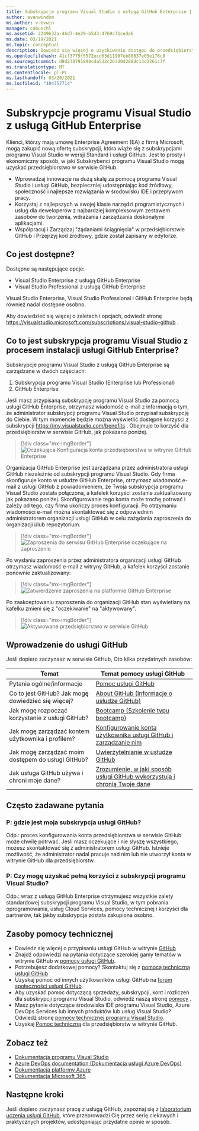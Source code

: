 ```yaml
---
title: Subskrypcje programu Visual Studio z usługą GitHub Enterprise | Microsoft Docs
author: evanwindom
ms.author: v-evwin
manager: cabuschl
ms.assetid: 2249b32a-46d7-4e29-b543-4769c71ceda6
ms.date: 03/19/2021
ms.topic: conceptual
description: Dowiedz się więcej o uzyskiwaniu dostępu do przedsiębiorstwa GitHub w ramach subskrypcji programu Visual Studio
ms.openlocfilehash: 41cf3779f5572ecd63d11907eb80837e05e176c8
ms.sourcegitcommit: d8d230791890cda532c263d04288dc13d2261c7f
ms.translationtype: MT
ms.contentlocale: pl-PL
ms.lasthandoff: 03/20/2021
ms.locfileid: "104757714"
---
```

# <a name="visual-studio-subscriptions-with-github-enterprise"></a>Subskrypcje programu Visual Studio z usługą GitHub Enterprise 

Klienci, którzy mają umowę Enterprise Agreement (EA) z firmą Microsoft, mogą zakupić nową ofertę subskrypcji, która wiąże się z subskrypcjami programu Visual Studio w wersji Standard i usługi GitHub. Jest to prosty i ekonomiczny sposób, w jaki Subskrybenci programu Visual Studio mogą uzyskać przedsiębiorstwo w serwisie GitHub. 

- Wprowadzaj innowacje na dużą skalę za pomocą programu Visual Studio i usługi GitHub, bezpieczniej udostępniając kod źródłowy, społeczność i najlepsze rozwiązania w środowisku IDE i przepływom pracy.
- Korzystaj z najlepszych w swojej klasie narzędzi programistycznych i usług dla deweloperów z najbardziej kompleksowym zestawem zasobów do tworzenia, wdrażania i zarządzania doskonałymi aplikacjami. 
- Współpracuj i Zarządzaj "żądaniami ściągnięcia" w przedsiębiorstwie GitHub i Przejrzyj kod źródłowy, gdzie został zapisany w edytorze. 

## <a name="whats-available"></a>Co jest dostępne? 

Dostępne są następujące opcje:

- Visual Studio Enterprise z usługą GitHub Enterprise
- Visual Studio Professional z usługą GitHub Enterprise

Visual Studio Enterprise, Visual Studio Professional i GitHub Enterprise będą również nadal dostępne osobno. 

Aby dowiedzieć się więcej o zaletach i opcjach, odwiedź stronę <https://visualstudio.microsoft.com/subscriptions/visual-studio-github> . 

## <a name="what-is-the-visual-studio-subscription-with-github-enterprise-setup-process"></a>Co to jest subskrypcja programu Visual Studio z procesem instalacji usługi GitHub Enterprise?

Subskrypcje programu Visual Studio z usługą GitHub Enterprise są zarządzane w dwóch częściach:
1. Subskrypcja programu Visual Studio (Enterprise lub Professional)
2. GitHub Enterprise 

Jeśli masz przypisaną subskrypcję programu Visual Studio za pomocą usługi GitHub Enterprise, otrzymasz wiadomość e-mail z informacją o tym, że administrator subskrypcji programu Visual Studio przypisał subskrypcję do Ciebie.  W tym momencie będzie można wyświetlić dostępne korzyści z subskrypcji <https://my.visualstudio.com/benefits> .  Obejmuje to korzyść dla przedsiębiorstw w serwisie GitHub, jak pokazano poniżej.

   > [!div class="mx-imgBorder"]
   > ![Oczekująca Konfiguracja konta przedsiębiorstwa w witrynie GitHub Enterprise](_img/access-github/pending-account-setup.png "Organizacja musi najpierw skonfigurować konto przedsiębiorstwa.")  

Organizacja GitHub Enterprise jest zarządzana przez administratora usługi GitHub niezależnie od subskrypcji programu Visual Studio.  Gdy firma skonfiguruje konto w usłudze GitHub Enterprise, otrzymasz wiadomość e-mail z usługi GitHub z powiadomieniem, że Twoja subskrypcja programu Visual Studio została połączona, a kafelek korzyści zostanie zaktualizowany jak pokazano poniżej.  Skonfigurowanie tego konta może trochę potrwać i zależy od tego, czy firma ukończy proces konfiguracji. Po otrzymaniu wiadomości e-mail można skontaktować się z odpowiednim administratorem organizacji usługi GitHub w celu zażądania zaproszenia do organizacji i/lub repozytorium.  

   > [!div class="mx-imgBorder"]
   > ![Zaproszenia do serwisu GitHub Enterprise oczekujące na zaproszenie](_img/access-github/pending-invite.png "Skontaktuj się z administratorem usługi GitHub, aby zażądać zaproszenia do organizacji usługi GitHub.")  

Po wysłaniu zaproszenia przez administratora organizacji usługi GitHub otrzymasz wiadomość e-mail z witryny GitHub, a kafelek korzyści zostanie ponownie zaktualizowany:

   > [!div class="mx-imgBorder"]
   > ![Zatwierdzenie zaproszenia na platformie GitHub Enterprise](_img/access-github/pending-acceptance.png "Zaakceptuj zaproszenie otrzymane w wiadomości e-mail z usługi GitHub")  

Po zaakceptowaniu zaproszenia do organizacji GitHub stan wyświetlany na kafelku zmieni się z "oczekiwanie" na "aktywowany".

   > [!div class="mx-imgBorder"]
   > ![Aktywowane przedsiębiorstwo w serwisie GitHub](_img/access-github/activated.png "Po zatwierdzeniu zaproszenia kafelek będzie wskazywał, że Twoja subskrypcja została aktywowana.")  

## <a name="get-started-with-github"></a>Wprowadzenie do usługi GitHub

Jeśli dopiero zaczynasz w serwisie GitHub, Oto kilka przydatnych zasobów:

| Temat                                  | Temat pomocy usługi GitHub                                     |
|------------------------------------------|-------------------------------------------------------|
| Pytania ogólne/informacje          | [Pomoc usługi GitHub](https://help.github.com)             |
| Co to jest GitHub?  Jak mogę dowiedzieć się więcej?  | [About GitHub (Informacje o usłudze GitHub)](https://help.github.com/categories/about-github)                                       |
| Jak mogę rozpocząć korzystanie z usługi GitHub?     | [Bootcamp (Szkolenie typu bootcamp)](https://help.github.com/categories/bootcamp)                                              |
| Jak mogę zarządzać kontem użytkownika i profilem?       | [Konfigurowanie konta użytkownika usługi GitHub i zarządzanie nim](https://help.github.com/categories/setting-up-and-managing-your-github-user-account)    |
| Jak mogę zarządzać moim dostępem do usługi GitHub?   | [Uwierzytelnianie w usłudze GitHub](https://help.github.com/categories/authenticating-to-github)                           |
| Jak usługa GitHub używa i chroni moje dane? | [Zrozumienie, w jaki sposób usługi GitHub wykorzystują i chronią Twoje dane](https://help.github.com/categories/understanding-how-github-uses-and-protects-your-data)|

## <a name="frequently-asked-questions"></a>Często zadawane pytania

### <a name="q--where-is-my-github-subscription"></a>P: gdzie jest moja subskrypcja usługi GitHub?
Odp.: proces konfigurowania konta przedsiębiorstwa w serwisie GitHub może chwilę potrwać.  Jeśli masz oczekujące i nie słyszę wszystkiego, możesz skontaktować się z administratorem usługi GitHub.  Istnieje możliwość, że administrator nadal pracuje nad nim lub nie utworzył konta w witrynie GitHub dla przedsiębiorstw. 

### <a name="q-do-i-get-the-full-visual-studio-subscription-benefits"></a>P: Czy mogę uzyskać pełną korzyści z subskrypcji programu Visual Studio?
Odp.: wraz z usługą GitHub Enterprise otrzymujesz wszystkie zalety standardowej subskrypcji programu Visual Studio, w tym pobrania oprogramowania, usług Cloud Services, pomocy technicznej i korzyści dla partnerów, tak jakby subskrypcja została zakupiona osobno.

## <a name="support-resources"></a>Zasoby pomocy technicznej
- Dowiedz się więcej o przypisaniu usługi GitHub w witrynie [GitHub](https://docs.github.com/github/setting-up-and-managing-your-enterprise-account/managing-licenses-for-the-github-enterprise-and-visual-studio-bundle)
- Znajdź odpowiedzi na pytania dotyczące szerokiej gamy tematów w witrynie GitHub w [pomocy usługi GitHub](https://help.github.com).
- Potrzebujesz dodatkowej pomocy?  Skontaktuj się z [pomocą techniczną usługi GitHub](https://support.github.com/)
- Uzyskaj pomoc od innych użytkowników usługi GitHub na [forum społeczności usługi GitHub](https://github.community/).
- Aby uzyskać pomoc dotyczącą sprzedaży, subskrypcji, kont i rozliczeń dla subskrypcji programu Visual Studio, odwiedź naszą stronę [pomocy](https://aka.ms/vssubscriberhelp) .
- Masz pytanie dotyczące środowiska IDE programu Visual Studio, Azure DevOps Services lub innych produktów lub usług Visual Studio?  Odwiedź stronę [pomocy technicznej programu Visual Studio](https://visualstudio.microsoft.com/support/).
- Uzyskaj [Pomoc techniczną](https://support.microsoft.com/en-us/supportforbusiness/productselection?sapId=b77fe80f-5417-80bd-4b2a-275cf0018c24) dla przedsiębiorstw w witrynie GitHub.   

## <a name="see-also"></a>Zobacz też
- [Dokumentacja programu Visual Studio](https://docs.microsoft.com/visualstudio/)
- [Azure DevOps documentation (Dokumentacja usługi Azure DevOps)](https://docs.microsoft.com/azure/devops/)
- [Dokumentacja platformy Azure](https://docs.microsoft.com/azure/)
- [Dokumentacja Microsoft 365](https://docs.microsoft.com/microsoft-365/)

## <a name="next-steps"></a>Następne kroki
Jeśli dopiero zaczynasz pracę z usługą GitHub, zapoznaj się z [laboratorium uczenia usługi GitHub](https://lab.github.com/), które przeprowadzi Cię przez serię ciekawych i praktycznych projektów, udostępniając przydatne opinie w sposób.
